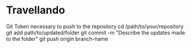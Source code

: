 # Travellando
Git Token necessary to push to the repository
cd /path/to/your/repository
git add path/to/updated/folder
git commit -m "Describe the updates made to the folder"
git push origin branch-name

